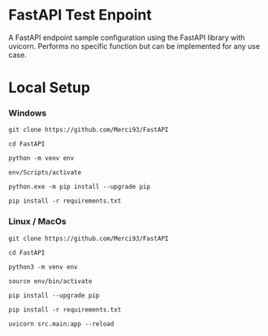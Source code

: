 # FastAPI Test Enpoint
A FastAPI endpoint sample configuration using the FastAPI library with uvicorn. Performs no specific function but can be implemented for any use case.

# Local Setup
### Windows
```
git clone https://github.com/Merci93/FastAPI

cd FastAPI

python -m venv env

env/Scripts/activate

python.exe -m pip install --upgrade pip

pip install -r requirements.txt
```

### Linux / MacOs
```
git clone https://github.com/Merci93/FastAPI

cd FastAPI

python3 -m venv env

source env/bin/activate

pip install --upgrade pip

pip install -r requirements.txt

uvicorn src.main:app --reload
```
